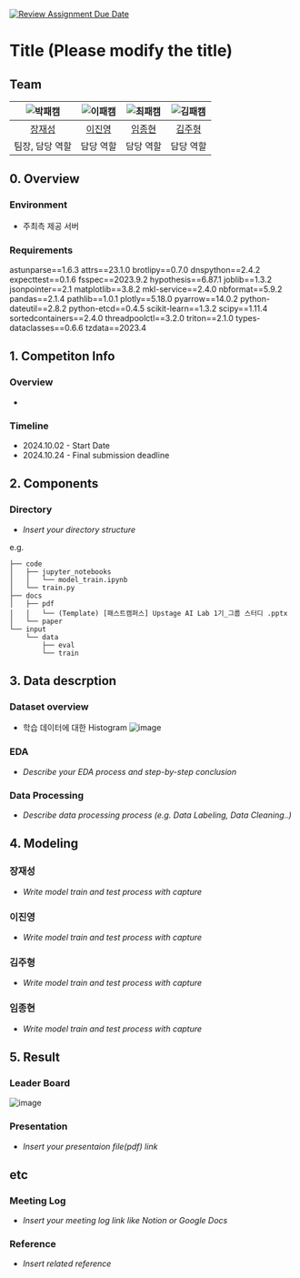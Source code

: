 [![Review Assignment Due Date](https://classroom.github.com/assets/deadline-readme-button-22041afd0340ce965d47ae6ef1cefeee28c7c493a6346c4f15d667ab976d596c.svg)](https://classroom.github.com/a/Tm6AYAOm)
# Title (Please modify the title)
## Team

| ![박패캠](https://avatars.githubusercontent.com/u/156163982?v=4) | ![이패캠](https://avatars.githubusercontent.com/u/156163982?v=4) | ![최패캠](https://avatars.githubusercontent.com/u/156163982?v=4) | ![김패캠](https://avatars.githubusercontent.com/u/156163982?v=4) |
| :--------------------------------------------------------------: | :--------------------------------------------------------------: | :--------------------------------------------------------------: | :--------------------------------------------------------------: | 
|            [장재성](https://github.com/mirrbandi)             |            [이진영](https://github.com/jylee9018)             |            [임종현](https://github.com/LimJongHuyn)             |            [김주형](https://github.com/UpstageAILab)             |
|                            팀장, 담당 역할                             |                            담당 역할                             |                            담당 역할                             |                            담당 역할                           |

## 0. Overview
### Environment
- 주최측 제공 서버

### Requirements
astunparse==1.6.3
attrs==23.1.0
brotlipy==0.7.0
dnspython==2.4.2
expecttest==0.1.6
fsspec==2023.9.2
hypothesis==6.87.1
joblib==1.3.2
jsonpointer==2.1
matplotlib==3.8.2
mkl-service==2.4.0
nbformat==5.9.2
pandas==2.1.4
pathlib==1.0.1
plotly==5.18.0
pyarrow==14.0.2
python-dateutil==2.8.2
python-etcd==0.4.5
scikit-learn==1.3.2
scipy==1.11.4
sortedcontainers==2.4.0
threadpoolctl==3.2.0
triton==2.1.0
types-dataclasses==0.6.6
tzdata==2023.4 

## 1. Competiton Info

### Overview

- 

### Timeline

- 2024.10.02 - Start Date
- 2024.10.24 - Final submission deadline

## 2. Components

### Directory

- _Insert your directory structure_

e.g.
```
├── code
│   ├── jupyter_notebooks
│   │   └── model_train.ipynb
│   └── train.py
├── docs
│   ├── pdf
│   │   └── (Template) [패스트캠퍼스] Upstage AI Lab 1기_그룹 스터디 .pptx
│   └── paper
└── input
    └── data
        ├── eval
        └── train
```

## 3. Data descrption

### Dataset overview

- 학습 데이터에 대한 Histogram
![image](https://github.com/user-attachments/assets/024f5365-eb32-4773-be7b-f018e59317a9)


### EDA

- _Describe your EDA process and step-by-step conclusion_

### Data Processing

- _Describe data processing process (e.g. Data Labeling, Data Cleaning..)_

## 4. Modeling

### 장재성

- _Write model train and test process with capture_
  
### 이진영

- _Write model train and test process with capture_

### 김주형

- _Write model train and test process with capture_

### 임종현

- _Write model train and test process with capture_

## 5. Result

### Leader Board

![image](https://github.com/user-attachments/assets/937ab830-2b28-40b8-9632-fc6ea43912b5)


### Presentation

- _Insert your presentaion file(pdf) link_

## etc

### Meeting Log

- _Insert your meeting log link like Notion or Google Docs_

### Reference

- _Insert related reference_
